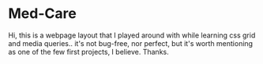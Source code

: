 # Med-Care
Hi, this is a webpage layout that I played around with while learning css grid and media queries.. it's not bug-free, nor perfect, but it's worth mentioning as one of the few first projects, I believe. Thanks.
